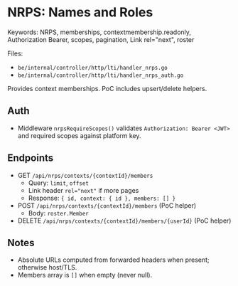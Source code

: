 # NRPS: Names and Roles

Keywords: NRPS, memberships, contextmembership.readonly, Authorization Bearer, scopes, pagination, Link rel="next", roster

Files:
- `be/internal/controller/http/lti/handler_nrps.go`
- `be/internal/controller/http/lti/handler_nrps_auth.go`

Provides context memberships. PoC includes upsert/delete helpers.

## Auth
- Middleware `nrpsRequireScopes()` validates `Authorization: Bearer <JWT>` and required scopes against platform key.

## Endpoints
- GET `/api/nrps/contexts/{contextId}/members`
  - Query: `limit`, `offset`
  - Link header `rel="next"` if more pages
  - Response: `{ id, context: { id }, members: [] }`
- POST `/api/nrps/contexts/{contextId}/members` (PoC helper)
  - Body: `roster.Member`
- DELETE `/api/nrps/contexts/{contextId}/members/{userId}` (PoC helper)

## Notes
- Absolute URLs computed from forwarded headers when present; otherwise host/TLS.
- Members array is `[]` when empty (never null).
